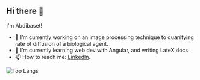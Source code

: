 ## Hi there 👋

I'm Abdibaset!

- 🔭 I’m currently working on an image processing technique to quanitying rate of diffusion of a biological agent.
- 🌱 I’m currently learning web dev with Angular, and writing LateX docs.
- 📫 How to reach me: [LinkedIn](https://www.linkedin.com/in/abdibaset-bare/).


![Top Langs](https://github-readme-stats.vercel.app/api/top-langs/?username=abdibaset&hide=VHDL,Verilog&langs_count=10)
